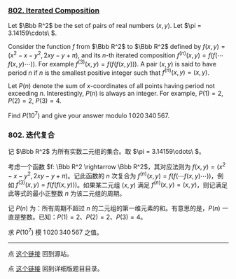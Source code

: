 ### [802. Iterated Composition](https://projecteuler.net/problem=802)

Let $\Bbb R^2$ be the set of pairs of real numbers $(x, y)$. Let $\pi = 3.14159\cdots\ $.

Consider the function $f$ from $\Bbb R^2$ to $\Bbb R^2$ defined by $f(x, y) = (x^2 - x - y^2, 2xy - y + \pi)$, and its $n$-th iterated composition $f^{(n)}(x, y) = f(f(\cdots f(x, y)\cdots))$. For example $f^{(3)}(x, y) = f(f(f(x, y)))$. A pair $(x, y)$ is said to have period $n$ if $n$ is the smallest positive integer such that $f^{(n)}(x, y) = (x, y)$.

Let $P(n)$ denote the sum of $x$-coordinates of all points having period not exceeding $n$.
Interestingly, $P(n)$ is always an integer. For example, $P(1) = 2$, $P(2) = 2$, $P(3) = 4$.

Find $P(10^7)$ and give your answer modulo $1\,020\,340\,567$.

### 802. 迭代复合

记 $\Bbb R^2$ 为所有实数二元组的集合。取 $\pi = 3.14159\cdots\ $。

考虑一个函数 $f: \Bbb R^2 \rightarrow \Bbb R^2$，其对应法则为 $f(x, y) = (x^2 - x - y^2, 2xy - y + \pi)$。记此函数的 $n$ 次复合为 $f^{(n)}(x, y) = f(f(\cdots f(x, y)\cdots))$，例如 $f^{(3)}(x, y) = f(f(f(x, y)))$。如果某二元组 $(x, y)$ 满足 $f^{(n)}(x, y) = (x, y)$，则记满足此等式的最小正整数 $n$ 为该二元组的周期。

记 $P(n)$ 为：所有周期不超过 $n$ 的二元组的第一维元素的和。有意思的是，$P(n)$ 一直是整数。已知：$P(1) = 2$、$P(2) = 2$、$P(3) = 4$。

求 $P(10^7)$ 模 $1\,020\,340\,567$ 之值。

---

点 [这个链接](https://fsy-juruo.github.io/pe-chinese-translation/) 回到源站。

点 [这个链接](https://fsy-juruo.github.io/pe-chinese-translation/detailed_content_archives.html) 回到详细版题目目录。